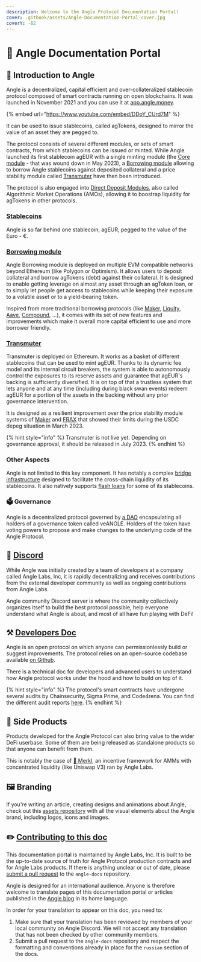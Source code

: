 ```yaml
---
description: Welcome to the Angle Protocol Documentation Portal!
cover: .gitbook/assets/Angle-Documentation-Portal-cover.jpg
coverY: -82
---
```


# 📐 Angle Documentation Portal

## 🏅 Introduction to Angle

Angle is a decentralized, capital efficient and over-collateralized stablecoin protocol composed of smart contracts running on open blockchains. It was launched in November 2021 and you can use it at [app.angle.money](https://app.angle.money).

{% embed url="https://www.youtube.com/embed/DDoY_CUrd7M" %}

It can be used to issue stablecoins, called agTokens, designed to mirror the value of an asset they are pegged to.

The protocol consists of several different modules, or sets of smart contracts, from which stablecoins can be issued or minted. While Angle launched its first stablecoin agEUR with a single minting module (the [Core module](./deprecated/core-module/overview.md) - that was wound down in May 2023), a [Borrowing module](borrowing-module/) allowing to borrow Angle stablecoins against deposited collateral and a price stability module called [Transmuter](transmuter/README.md) have then been introduced.

The protocol is also engaged into [Direct Deposit Modules](other/amo.md), also called Algorithmic Market Operations (AMOs), allowing it to boostrap liquidity for agTokens in other protocols.

### [Stablecoins](stablecoins.md)

Angle is so far behind one stablecoin, agEUR, pegged to the value of the Euro - €.

### [Borrowing module](borrowing-module/)

Angle Borrowing module is deployed on multiple EVM compatible networks beyond Ethereum (like Polygon or Optimism). It allows users to deposit collateral and borrow agTokens (debt) against their collateral. It is designed to enable getting leverage on almost any asset through an agToken loan, or to simply let people get access to stablecoins while keeping their exposure to a volatile asset or to a yield-bearing token.

Inspired from more traditional borrowing protocols (like [Maker](https://makerdao.com/en/), [Liquity](https://www.liquity.org), [Aave](https://aave.com), [Compound](https://compound.finance), ...), it comes with its set of new features and improvements which make it overall more capital efficient to use and more borrower friendly.

### [Transmuter](transmuter/)

Transmuter is deployed on Ethereum. It works as a basket of different stablecoins that can be used to mint agEUR. Thanks to its dynamic fee model and its internal circuit breakers, the system is able to autonomously control the exposures to its reserve assets and guarantee that agEUR's backing is sufficiently diversified. It is on top of that a trustless system that lets anyone and at any time (including during black swan events) redeem agEUR for a portion of the assets in the backing without any prior governance intervention.

It is designed as a resilient improvement over the price stability module systems of [Maker](https://makerdao.com/en/) and [FRAX](https://frax.finance/) that showed their limits during the USDC depeg situation in March 2023.

{% hint style="info" %}
Transmuter is not live yet. Depending on governance approval, it should be released in July 2023.
{% endhint %}

### Other Aspects

Angle is not limited to this key component. It has notably a complex [bridge infrastructure](other/cross-chain.md) designed to facilitate the cross-chain liquidity of its stablecoins. It also natively supports [flash loans](other/flash-loans.md) for some of its stablecoins.

### 🗳 Governance

Angle is a decentralized protocol governed by [a DAO](governance/angle-dao.md) encapsulating all holders of a governance token called veANGLE. Holders of the token have voting powers to propose and make changes to the underlying code of the Angle Protocol.

## 📐 [Discord](https://discord.gg/3vaHCJw7Mz)

While Angle was initially created by a team of developers at a company called Angle Labs, Inc, it is rapidly decentralizing and receives contributions from the external developer community as well as ongoing contributions from Angle Labs.

Angle community Discord server is where the community collectively organizes itself to build the best protocol possible, help everyone understand what Angle is about, and most of all have fun playing with DeFi!

## ⚒️ [Developers Doc](https://developers.angle.money)

Angle is an open protocol on which anyone can permissionlessly build or suggest improvements. The protocol relies on an open-source codebase available [on Github](https://github.com/AngleProtocol).

There is a technical doc for developers and advanced users to understand how Angle protocol works under the hood and how to build on top of it.

{% hint style="info" %}
The protocol's smart contracts have undergone several audits by Chainsecurity, Sigma Prime, and Code4rena. You can find the different audit reports [here](resources/audits/).
{% endhint %}

## 📱 Side Products

Products developed for the Angle Protocol can also bring value to the wider DeFi userbase. Some of them are being released as standalone products so that anyone can benefit from them.

This is notably the case of [🥨 Merkl](side-products/merkl/README.md.md), an incentive framework for AMMs with concentrated liquidity (like Uniswap V3) ran by Angle Labs.

## 🖼 Branding

If you're writing an article, creating designs and animations about Angle, check out this [assets repository](https://github.com/AngleProtocol/angle-assets) with all the visual elements about the Angle brand, including logos, icons and images.

## ✏️ [Contributing to this doc](https://github.com/AngleProtocol/angle-docs)

This documentation portal is maintained by Angle Labs, Inc. It is built to be the up-to-date source of truth for Angle Protocol production contracts and for Angle Labs products. If there is anything unclear or out of date, please [submit a pull request](https://github.com/AngleProtocol/angle-docs) to the `angle-docs` repository.

Angle is designed for an international audience. Anyone is therefore welcome to translate pages of this documentation portal or articles published in the [Angle blog](https://angle.money/blog) in its home language.

In order for your translation to appear on this doc, you need to:

1. Make sure that your translation has been reviewed by members of your local community on Angle Discord. We will not accept any translation that has not been checked by other community members.
2. Submit a pull request to the `angle-docs` repository and respect the formatting and conventions already in place for the `russian` section of the docs.
